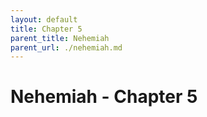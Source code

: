```yaml
---
layout: default
title: Chapter 5
parent_title: Nehemiah
parent_url: ./nehemiah.md
---
```


# Nehemiah - Chapter 5
